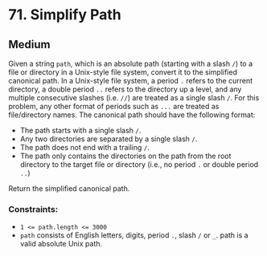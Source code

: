 # 71. Simplify Path

## Medium

Given a string `path`, which is an absolute path (starting with a slash `/`) to a file or directory in a Unix-style file
system, convert it to the simplified canonical path. In a Unix-style file system, a period `.` refers to the current
directory, a double period `..` refers to the directory up a level, and any multiple consecutive slashes (i.e. `//`) are
treated as a single slash `/`. For this problem, any other format of periods such as `...` are treated as file/directory
names. The canonical path should have the following format:

- The path starts with a single slash `/`.
- Any two directories are separated by a single slash `/`.
- The path does not end with a trailing `/`.
- The path only contains the directories on the path from the root directory to the target file or directory (i.e., no
  period `.` or double period `..`)

Return the simplified canonical path.

### Constraints:

- `1 <= path.length <= 3000`
- `path` consists of English letters, digits, period `.`, slash `/` or `_`. path is a valid absolute Unix path.
